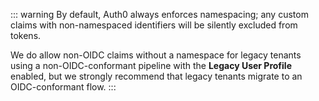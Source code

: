 ::: warning
By default, Auth0 always enforces namespacing; any custom claims with non-namespaced identifiers will be silently excluded from tokens.

We do allow non-OIDC claims without a namespace for legacy tenants using a non-OIDC-conformant pipeline with the **Legacy User Profile** enabled, but we strongly recommend that legacy tenants migrate to an OIDC-conformant flow.
:::